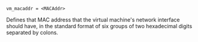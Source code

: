     vm_macaddr = <MACAddr>

Defines that MAC address that the virtual machine's network interface
should have, in the standard format of six groups of two hexadecimal
digits separated by colons.
